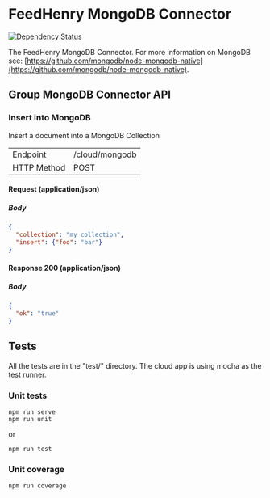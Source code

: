 # FeedHenry MongoDB Connector

[![Dependency Status](https://img.shields.io/david/feedhenry-templates/fh-connector-mongodb-cloud.svg?style=flat-square)](https://david-dm.org/feedhenry-templates/fh-connector-mongodb-cloud)

The FeedHenry MongoDB Connector. For more information on MongoDB see: [https://github.com/mongodb/node-mongodb-native](https://github.com/mongodb/node-mongodb-native).

## Group MongoDB Connector API

### Insert into MongoDB

Insert a document into a MongoDB Collection

|              |                | 
|--------------|----------------|
| Endpoint     | /cloud/mongodb |
| HTTP Method  | POST           |

#### Request (application/json)

##### Body

```json
{
  "collection": "my_collection",
  "insert": {"foo": "bar"}
}
```

#### Response 200 (application/json)

##### Body

```json
{
  "ok": "true"
}
```

## Tests

All the tests are in the "test/" directory. The cloud app is using mocha as the test runner. 

### Unit tests

```shell
npm run serve
npm run unit
```

or

```shell
npm run test
```

### Unit coverage

```shell
npm run coverage
```
